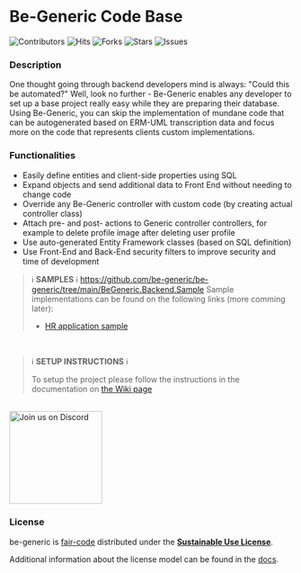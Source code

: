 # Be-Generic Code Base


![Contributors](https://img.shields.io/github/contributors/be-generic/be-generic?style=plastic)
![Hits](https://hits.dwyl.com/be-generic/be-generic.svg)
![Forks](https://img.shields.io/github/forks/be-generic/be-generic)
![Stars](https://img.shields.io/github/stars/be-generic/be-generic)
![Issues](https://img.shields.io/github/issues/be-generic/be-generic)

### Description

One thought going through backend developers mind is always: "Could this be automated?"
Well, look no further - Be-Generic enables any developer to set up a base project really easy while they are preparing their database. 
Using Be-Generic, you can skip the implementation of mundane code that can be autogenerated based on ERM-UML transcription data and focus more on the code that represents clients custom implementations. 

### Functionalities

- Easily define entities and client-side properties using SQL
- Expand objects and send additional data to Front End without needing to change code
- Override any Be-Generic controller with custom code (by creating actual controller class)
- Attach pre- and post- actions to Generic controller controllers, for example to delete profile image after deleting user profile
- Use auto-generated Entity Framework classes (based on SQL definition)
- Use Front-End and Back-End security filters to improve security and time of development

> ℹ **SAMPLES** ℹ
>https://github.com/be-generic/be-generic/tree/main/BeGeneric.Backend.Sample
> Sample implementations can be found on the following links (more comming later):
>  - [HR application sample](https://github.com/be-generic/be-generic/tree/main/BeGeneric.Backend.Sample)
<br />

> ℹ **SETUP INSTRUCTIONS** ℹ
>
> To setup the project please follow the instructions in the documentation on [the Wiki page](https://github.com/be-generic/be-generic/wiki)
<br />

<a href="https://discord.gg/bUBgA6Kh7g">
<img alt="Join us on Discord" src="https://assets-global.website-files.com/6257adef93867e50d84d30e2/636e0b50aa9e99958d574a23_full_logo_black_RGB.png" width="165"/>
</a>

### License

be-generic is [fair-code](http://faircode.io) distributed under the
[**Sustainable Use License**](https://github.com/be-generic/be-generic/blob/main/LICENSE.md).

Additional information about the license model can be found in the
[docs](https://be-generic.com/).
